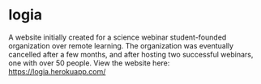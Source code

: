 # logia
A website initially created for a science webinar student-founded organization over remote learning.
The organization was eventually cancelled after a few months, and after hosting two successful webinars, one with over 50 people.
View the website here: https://logia.herokuapp.com/
